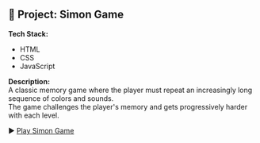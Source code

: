 ## 🎵 Project: Simon Game

**Tech Stack:**  
- HTML
- CSS
- JavaScript

**Description:**  
A classic memory game where the player must repeat an increasingly long sequence of colors and sounds.  
The game challenges the player's memory and gets progressively harder with each level.

▶️ [Play Simon Game](https://suhandsa.github.io/Simon-Game/)
